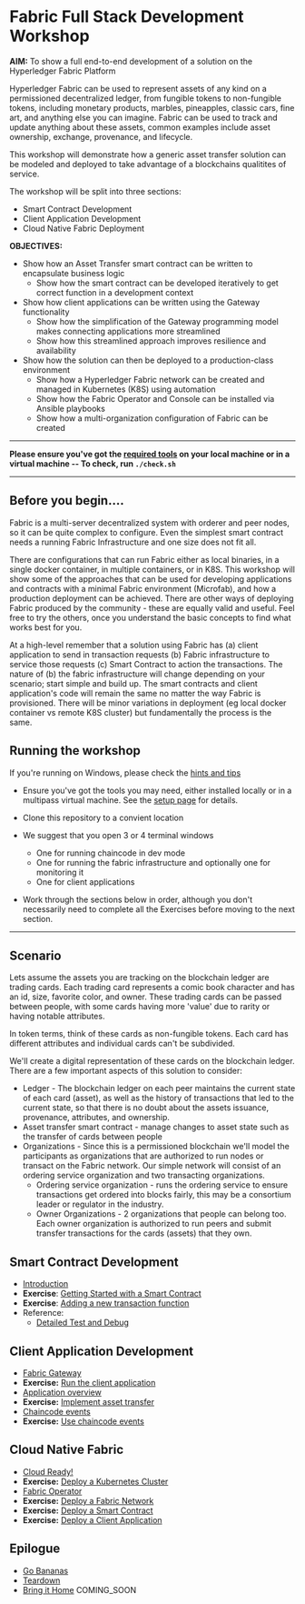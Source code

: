 # Fabric Full Stack Development Workshop

**AIM:** To show a full end-to-end development of a solution on the Hyperledger Fabric Platform

Hyperledger Fabric can be used to represent assets of any kind on a permissioned decentralized ledger, from fungible tokens to non-fungible tokens, including monetary products, marbles, pineapples, classic cars, fine art, and anything else you can imagine.
Fabric can be used to track and update anything about these assets, common examples include asset ownership, exchange, provenance, and lifecycle.

This workshop will demonstrate how a generic asset transfer solution can be modeled and deployed to take advantage of a blockchains qualitites of service.

The workshop will be split into three sections:
- Smart Contract Development
- Client Application Development
- Cloud Native Fabric Deployment

**OBJECTIVES:**

- Show how an Asset Transfer smart contract can be written to encapsulate business logic
	- Show how the smart contract can be developed iteratively to get correct function in a development context
- Show how client applications can be written using the Gateway functionality
	- Show how the simplification of the Gateway programming model makes connecting applications more streamlined
	- Show how this streamlined approach improves resilience and availability
- Show how the solution can then be deployed to a production-class environment
	- Show how a Hyperledger Fabric network can be created and managed in Kubernetes (K8S) using automation
	- Show how the Fabric Operator and Console can be installed via Ansible playbooks
	- Show how a multi-organization configuration of Fabric can be created

---

**Please ensure you've got the [required tools](./SETUP.md) on your local machine or in a virtual machine  -- To check, run `./check.sh`**

---


## Before you begin....

Fabric is a multi-server decentralized system with orderer and peer nodes, so it can be quite complex to configure. Even the simplest smart contract needs a running Fabric Infrastructure and one size does not fit all.

There are configurations that can run Fabric either as local binaries, in a single docker container, in multiple containers, or in K8S.
This workshop will show some of the approaches that can be used for developing applications and contracts with a minimal Fabric environment (Microfab), and how a production deployment can be achieved.
There are other ways of deploying Fabric produced by the community - these are equally valid and useful. Feel free to try the others, once you understand the basic concepts to find what works best for you.

At a high-level remember that a solution using Fabric has (a) client application to send in transaction requests (b) Fabric infrastructure to service those requests (c) Smart Contract to action the transactions.
The nature of (b) the fabric infrastructure will change depending on your scenario; start simple and build up. The smart contracts and client application's code will remain the same no matter the way Fabric is provisioned.
There will be minor variations in deployment (eg local docker container vs remote K8S cluster) but fundamentally the process is the same.

## Running the workshop

If you're running on Windows, please check the [hints and tips](./docs/tips-for-windows-dev.md)

- Ensure you've got the tools you may need, either installed locally or in a multipass virtual machine. See the [setup page](./SETUP.md) for details.
- Clone this repository to a convient location
- We suggest that you open 3 or 4 terminal windows
  - One for running chaincode in dev mode
  - One for running the fabric infrastructure and optionally one for monitoring it
  - One for client applications

- Work through the sections below in order, although you don't necessarily need to complete all the Exercises before moving to the next section.

---
## Scenario

Lets assume the assets you are tracking on the blockchain ledger are trading cards. Each trading card represents a comic book character and has an id, size, favorite color, and owner.
These trading cards can be passed between people, with some cards having more 'value' due to rarity or having notable attributes.

In token terms, think of these cards as non-fungible tokens. Each card has different attributes and individual cards can't be subdivided.

We'll create a digital representation of these cards on the blockchain ledger. There are a few important aspects of this solution to consider:

- Ledger - The blockchain ledger on each peer maintains the current state of each card (asset), as well as the history of transactions that led to the current state, so that there is no doubt about the assets issuance, provenance, attributes, and ownership.
- Asset transfer smart contract - manage changes to asset state such as the transfer of cards between people
- Organizations - Since this is a permissioned blockchain we'll model the participants as organizations that are authorized to run nodes or transact on the Fabric network. Our simple network will consist of an ordering service organization and two transacting organizations.
    - Ordering service organization - runs the ordering service to ensure transactions get ordered into blocks fairly, this may be a consortium leader or regulator in the industry.
    - Owner Organizations - 2 organizations that people can belong too. Each owner organization is authorized to run peers and submit transfer transactions for the cards (assets) that they own.


## Smart Contract Development

- [Introduction](./docs/SmartContractDev/00-Introduction.md)
- **Exercise**: [Getting Started with a Smart Contract](./docs/SmartContractDev/01-Exercise-Getting-Started.md)
- **Exercise**: [Adding a new transaction function](./docs/SmartContractDev/02-Exercise-Adding-tx-function.md)
- Reference:
  - [Detailed Test and Debug](./docs/SmartContractDev/03-Test-And-Debug-Reference.md)

## Client Application Development

- [Fabric Gateway](docs/ApplicationDev/01-FabricGateway.md)
- **Exercise:** [Run the client application](docs/ApplicationDev/02-Exercise-RunApplication.md)
- [Application overview](docs/ApplicationDev/03-ApplicationOverview.md)
- **Exercise:** [Implement asset transfer](docs/ApplicationDev/04-Exercise-AssetTransfer.md)
- [Chaincode events](docs/ApplicationDev/05-ChaincodeEvents.md)
- **Exercise:** [Use chaincode events](docs/ApplicationDev/06-Exercise-ChaincodeEvents.md)

## Cloud Native Fabric

- [Cloud Ready!](docs/CloudReady/00-setup.md)
- **Exercise:** [Deploy a Kubernetes Cluster](docs/CloudReady/10-kube.md)
- [Fabric Operator](docs/CloudReady/xx-todo.md)
- **Exercise:** [Deploy a Fabric Network](docs/CloudReady/20-fabric.md)
- **Exercise:** [Deploy a Smart Contract](docs/CloudReady/30-chaincode.md)
- **Exercise:** [Deploy a Client Application](docs/CloudReady/40-bananas.md)

## Epilogue

- [Go Bananas](docs/CloudReady/40-bananas.md)
- [Teardown](docs/CloudReady/90-teardown.md)
- [Bring it Home](docs/CloudReady/100-bring-it-home.md) COMING_SOON
